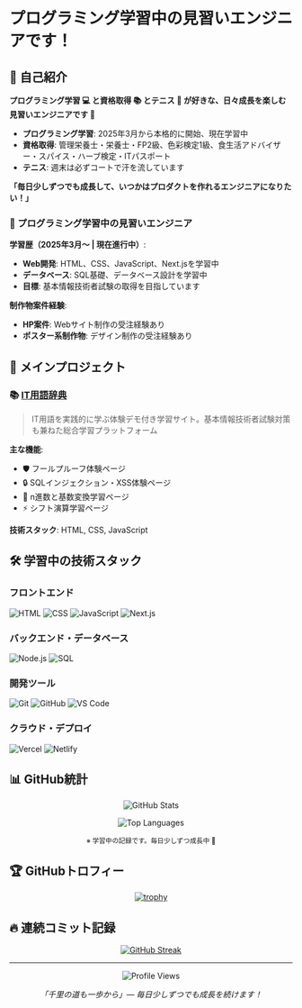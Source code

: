 # プログラミング学習中の見習いエンジニアです！

## 🚀 自己紹介

**プログラミング学習 💻 と資格取得 📚 とテニス 🎾 が好きな、日々成長を楽しむ見習いエンジニアです 🚀**

- **プログラミング学習**: 2025年3月から本格的に開始、現在学習中
- **資格取得**: 管理栄養士・栄養士・FP2級、色彩検定1級、食生活アドバイザー・スパイス・ハーブ検定・ITパスポート
- **テニス**: 週末は必ずコートで汗を流しています

**「毎日少しずつでも成長して、いつかはプロダクトを作れるエンジニアになりたい！」**

### 🌱 プログラミング学習中の見習いエンジニア

**学習歴（2025年3月〜 | 現在進行中）**:
- **Web開発**: HTML、CSS、JavaScript、Next.jsを学習中
- **データベース**: SQL基礎、データベース設計を学習中
- **目標**: 基本情報技術者試験の取得を目指しています

**制作物案件経験**:
- **HP案件**: Webサイト制作の受注経験あり
- **ポスター系制作物**: デザイン制作の受注経験あり

## 🌟 メインプロジェクト

### 📚 [IT用語辞典](https://github.com/rin5uron/it-terms-lab)
> IT用語を実践的に学ぶ体験デモ付き学習サイト。基本情報技術者試験対策も兼ねた総合学習プラットフォーム

**主な機能**:
- 🛡️ フールプルーフ体験ページ
- 🔒 SQLインジェクション・XSS体験ページ  
- 🔢 n進数と基数変換学習ページ
- ⚡ シフト演算学習ページ

**技術スタック**: HTML, CSS, JavaScript

## 🛠️ 学習中の技術スタック

### フロントエンド
![HTML](https://img.shields.io/badge/HTML-E34F26?style=for-the-badge&logo=html5&logoColor=white)
![CSS](https://img.shields.io/badge/CSS-1572B6?style=for-the-badge&logo=css3&logoColor=white)
![JavaScript](https://img.shields.io/badge/JavaScript-F7DF1E?style=for-the-badge&logo=javascript&logoColor=black)
![Next.js](https://img.shields.io/badge/Next.js-000000?style=for-the-badge&logo=next.js&logoColor=white)

### バックエンド・データベース
![Node.js](https://img.shields.io/badge/Node.js-339933?style=for-the-badge&logo=nodedotjs&logoColor=white)
![SQL](https://img.shields.io/badge/SQL-4479A1?style=for-the-badge&logo=mysql&logoColor=white)

### 開発ツール
![Git](https://img.shields.io/badge/Git-F05032?style=for-the-badge&logo=git&logoColor=white)
![GitHub](https://img.shields.io/badge/GitHub-100000?style=for-the-badge&logo=github&logoColor=white)
![VS Code](https://img.shields.io/badge/VS_Code-007ACC?style=for-the-badge&logo=visual-studio-code&logoColor=white)

### クラウド・デプロイ
![Vercel](https://img.shields.io/badge/Vercel-000000?style=for-the-badge&logo=vercel&logoColor=white)
![Netlify](https://img.shields.io/badge/Netlify-00C7B7?style=for-the-badge&logo=netlify&logoColor=white)

## 📊 GitHub統計

<div align="center">

![GitHub Stats](https://github-readme-stats-three-pearl-83.vercel.app/api?username=rin5uron&show_icons=true&theme=onedark&hide_border=true&include_all_commits=true&locale=ja)

![Top Languages](https://github-readme-stats-three-pearl-83.vercel.app/api/top-langs/?username=rin5uron&layout=compact&theme=onedark&hide_border=true&langs_count=8&locale=ja)

<sub>※ 学習中の記録です。毎日少しずつ成長中 🚀</sub>

</div>

## 🏆 GitHubトロフィー

<div align="center">

[![trophy](https://github-profile-trophy.vercel.app/?username=rin5uron&theme=onedark&no-frame=true&column=7)](https://github.com/ryo-ma/github-profile-trophy)

</div>

## 🔥 連続コミット記録

<div align="center">

[![GitHub Streak](https://github-readme-streak-stats.herokuapp.com/?user=rin5uron&theme=onedark&hide_border=true&locale=ja)](https://git.io/streak-stats)

</div>

---

<div align="center">

![Profile Views](https://komarev.com/ghpvc/?username=rin5uron&color=blueviolet&style=flat-square)

*「千里の道も一歩から」― 毎日少しずつでも成長を続けます！*

</div>